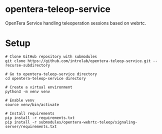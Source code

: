 # opentera-teleop-service
OpenTera Service handling teleoperation sessions based on webrtc.

# Setup
```
# Clone GitHub repository with submodules
git clone https://github.com/introlab/opentera-teleop-service.git --recurse-subdirectory

# Go to opentera-teleop-service directory
cd opentera-teleop-service directory

# Create a virtual environment
python3 -m venv venv

# Enable venv
source venv/bin/activate

# Install requirements
pip install -r requirements.txt
pip install -r submodules/opentera-webrtc-teleop/signaling-server/requirements.txt

```
